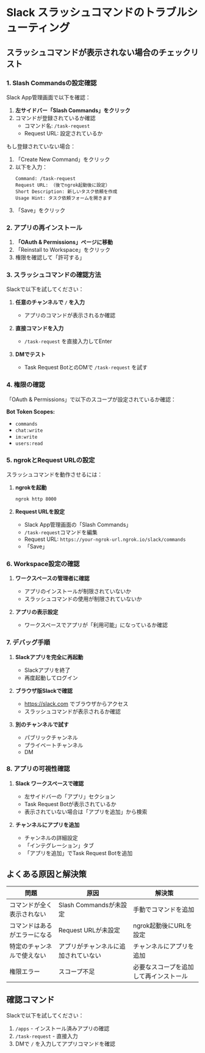 # Slack スラッシュコマンドのトラブルシューティング

## スラッシュコマンドが表示されない場合のチェックリスト

### 1. Slash Commandsの設定確認

Slack App管理画面で以下を確認：

1. **左サイドバー「Slash Commands」をクリック**
2. コマンドが登録されているか確認
   - コマンド名: `/task-request`
   - Request URL: 設定されているか

もし登録されていない場合：
1. 「Create New Command」をクリック
2. 以下を入力：
   ```
   Command: /task-request
   Request URL: （後でngrok起動後に設定）
   Short Description: 新しいタスク依頼を作成
   Usage Hint: タスク依頼フォームを開きます
   ```
3. 「Save」をクリック

### 2. アプリの再インストール

1. **「OAuth & Permissions」ページに移動**
2. 「Reinstall to Workspace」をクリック
3. 権限を確認して「許可する」

### 3. スラッシュコマンドの確認方法

Slackで以下を試してください：

1. **任意のチャンネルで `/` を入力**
   - アプリのコマンドが表示されるか確認

2. **直接コマンドを入力**
   - `/task-request` を直接入力してEnter

3. **DMでテスト**
   - Task Request BotとのDMで `/task-request` を試す

### 4. 権限の確認

「OAuth & Permissions」で以下のスコープが設定されているか確認：

**Bot Token Scopes:**
- `commands`
- `chat:write`
- `im:write`
- `users:read`

### 5. ngrokとRequest URLの設定

スラッシュコマンドを動作させるには：

1. **ngrokを起動**
   ```bash
   ngrok http 8000
   ```

2. **Request URLを設定**
   - Slack App管理画面の「Slash Commands」
   - `/task-request`コマンドを編集
   - Request URL: `https://your-ngrok-url.ngrok.io/slack/commands`
   - 「Save」

### 6. Workspace設定の確認

1. **ワークスペースの管理者に確認**
   - アプリのインストールが制限されていないか
   - スラッシュコマンドの使用が制限されていないか

2. **アプリの表示設定**
   - ワークスペースでアプリが「利用可能」になっているか確認

### 7. デバッグ手順

1. **Slackアプリを完全に再起動**
   - Slackアプリを終了
   - 再度起動してログイン

2. **ブラウザ版Slackで確認**
   - https://slack.com でブラウザからアクセス
   - スラッシュコマンドが表示されるか確認

3. **別のチャンネルで試す**
   - パブリックチャンネル
   - プライベートチャンネル
   - DM

### 8. アプリの可視性確認

1. **Slack ワークスペースで確認**
   - 左サイドバーの「アプリ」セクション
   - Task Request Botが表示されているか
   - 表示されていない場合は「アプリを追加」から検索

2. **チャンネルにアプリを追加**
   - チャンネルの詳細設定
   - 「インテグレーション」タブ
   - 「アプリを追加」でTask Request Botを追加

## よくある原因と解決策

| 問題 | 原因 | 解決策 |
|------|------|--------|
| コマンドが全く表示されない | Slash Commandsが未設定 | 手動でコマンドを追加 |
| コマンドはあるがエラーになる | Request URLが未設定 | ngrok起動後にURLを設定 |
| 特定のチャンネルで使えない | アプリがチャンネルに追加されていない | チャンネルにアプリを追加 |
| 権限エラー | スコープ不足 | 必要なスコープを追加して再インストール |

## 確認コマンド

Slackで以下を試してください：
1. `/apps` - インストール済みアプリの確認
2. `/task-request` - 直接入力
3. DMで `/` を入力してアプリコマンドを確認